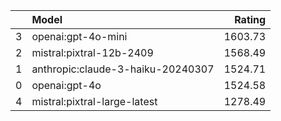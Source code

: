 |     | Model                             |  Rating |
| --: | :-------------------------------- | ------: |
|   3 | openai:gpt-4o-mini                | 1603.73 |
|   2 | mistral:pixtral-12b-2409          | 1568.49 |
|   1 | anthropic:claude-3-haiku-20240307 | 1524.71 |
|   0 | openai:gpt-4o                     | 1524.58 |
|   4 | mistral:pixtral-large-latest      | 1278.49 |
